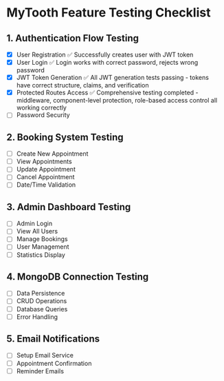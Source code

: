 # MyTooth Feature Testing Checklist

## 1. Authentication Flow Testing
- [x] User Registration ✅ Successfully creates user with JWT token
- [x] User Login ✅ Login works with correct password, rejects wrong password
- [x] JWT Token Generation ✅ All JWT generation tests passing - tokens have correct structure, claims, and verification
- [x] Protected Routes Access ✅ Comprehensive testing completed - middleware, component-level protection, role-based access control all working correctly
- [ ] Password Security

## 2. Booking System Testing
- [ ] Create New Appointment
- [ ] View Appointments
- [ ] Update Appointment
- [ ] Cancel Appointment
- [ ] Date/Time Validation

## 3. Admin Dashboard Testing
- [ ] Admin Login
- [ ] View All Users
- [ ] Manage Bookings
- [ ] User Management
- [ ] Statistics Display

## 4. MongoDB Connection Testing
- [ ] Data Persistence
- [ ] CRUD Operations
- [ ] Database Queries
- [ ] Error Handling

## 5. Email Notifications
- [ ] Setup Email Service
- [ ] Appointment Confirmation
- [ ] Reminder Emails
